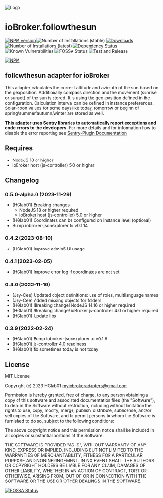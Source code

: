 ![Logo](admin/followthesun.png)
# ioBroker.followthesun

[![NPM version](http://img.shields.io/npm/v/iobroker.followthesun.svg)](https://www.npmjs.com/package/iobroker.followthesun)
![Number of Installations (stable)](http://iobroker.live/badges/followthesun-stable.svg)
[![Downloads](https://img.shields.io/npm/dm/iobroker.followthesun.svg)](https://www.npmjs.com/package/iobroker.followthesun)
![Number of Installations (latest)](http://iobroker.live/badges/followthesun-installed.svg)
[![Dependency Status](https://img.shields.io/librariesio/release/npm/iobroker.followthesun)](https://libraries.io/npm/iobroker.followthesun)
[![Known Vulnerabilities](https://snyk.io/test/github/HGlab01/ioBroker.followthesun/badge.svg)](https://snyk.io/test/github/HGlab01/ioBroker.followthesun)
[![FOSSA Status](https://app.fossa.com/api/projects/git%2Bgithub.com%2FHGlab01%2FioBroker.followthesun.svg?type=shield)](https://app.fossa.com/projects/git%2Bgithub.com%2FHGlab01%2FioBroker.followthesun?ref=badge_shield)
![Test and Release](https://github.com/HGlab01/ioBroker.followthesun/workflows/Test%20and%20Release/badge.svg)

[![NPM](https://nodei.co/npm/iobroker.followthesun.png?downloads=true)](https://nodei.co/npm/iobroker.followthesun/)

## followthesun adapter for ioBroker

This adapter calculates the current altitude and azimuth of the sun based on the geoposition. Additionally compass direction and the movement (sunrise or sunset) of the sun is stored.
It is using the geo-position defined in the configuration. Calculation interval can be defined in instance preferences.
Solar-noon values for some days like today, tomorrow or beginn of spring/summer/autumn/winter are stored as well.  


**This adapter uses Sentry libraries to automatically report exceptions and code errors to the developers.** For more details and for information how to disable the error reporting see [Sentry-Plugin Documentation](https://github.com/ioBroker/plugin-sentry#plugin-sentry)!

## Requires
* NodeJS 18 or higher
* ioBroker host (js-controller) 5.0 or higher

## Changelog
<!--
    Placeholder for the next version (at the beginning of the line):
    ### __WORK IN PROGRESS__
-->
### 0.5.0-alpha.0 (2023-11-29)
* (HGlab01) Breaking changes
    - NodeJS 18 or higher required
    - ioBroker host (js-controller) 5.0 or higher
* (HGlab01) Coordinates can be configured on instance level (optional)
* Bump iobroker-jsonexplorer to v0.1.14

### 0.4.2 (2023-08-10)
* (HGlab01) Improve admin5 UI usage

### 0.4.1 (2023-02-05)
* (HGlab01) Improve error log if coordinates are not set

### 0.4.0 (2022-11-19)
* (Jey-Cee) Updated object definitions: use of roles, multilanguage names
* (Jey-Cee) Added missing objects for folders
* (HGlab01) !Breaking change! NodeJS 14.16 or higher required
* (HGlab01) !Breaking change! ioBroker js-controller 4.0 or higher required
* (HGlab01) Update libs

### 0.3.9 (2022-02-24)
* (HGlab01) Bump iobroker-jsonexplorer to v0.1.9
* (HGlab01) js-controller 4.0 readiness
* (HGlab01) fix sometimes today is not today

## License
MIT License

Copyright (c) 2023 HGlab01 <myiobrokeradapters@gmail.com>

Permission is hereby granted, free of charge, to any person obtaining a copy
of this software and associated documentation files (the "Software"), to deal
in the Software without restriction, including without limitation the rights
to use, copy, modify, merge, publish, distribute, sublicense, and/or sell
copies of the Software, and to permit persons to whom the Software is
furnished to do so, subject to the following conditions:

The above copyright notice and this permission notice shall be included in all
copies or substantial portions of the Software.

THE SOFTWARE IS PROVIDED "AS IS", WITHOUT WARRANTY OF ANY KIND, EXPRESS OR
IMPLIED, INCLUDING BUT NOT LIMITED TO THE WARRANTIES OF MERCHANTABILITY,
FITNESS FOR A PARTICULAR PURPOSE AND NONINFRINGEMENT. IN NO EVENT SHALL THE
AUTHORS OR COPYRIGHT HOLDERS BE LIABLE FOR ANY CLAIM, DAMAGES OR OTHER
LIABILITY, WHETHER IN AN ACTION OF CONTRACT, TORT OR OTHERWISE, ARISING FROM,
OUT OF OR IN CONNECTION WITH THE SOFTWARE OR THE USE OR OTHER DEALINGS IN THE
SOFTWARE.


[![FOSSA Status](https://app.fossa.com/api/projects/git%2Bgithub.com%2FHGlab01%2FioBroker.followthesun.svg?type=large)](https://app.fossa.com/projects/git%2Bgithub.com%2FHGlab01%2FioBroker.followthesun?ref=badge_large)
